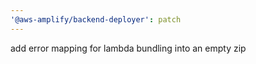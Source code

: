 ```yaml
---
'@aws-amplify/backend-deployer': patch
---
```


add error mapping for lambda bundling into an empty zip
